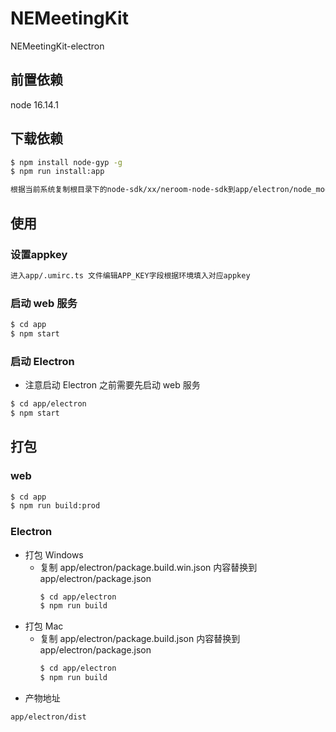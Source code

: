 # NEMeetingKit

NEMeetingKit-electron

## 前置依赖
node 16.14.1
## 下载依赖

```bash
$ npm install node-gyp -g
$ npm run install:app
```

```html
根据当前系统复制根目录下的node-sdk/xx/neroom-node-sdk到app/electron/node_modules下
```

## 使用

### 设置appkey
```html
进入app/.umirc.ts 文件编辑APP_KEY字段根据环境填入对应appkey
```


### 启动 web 服务

```bash
$ cd app
$ npm start
```

### 启动 Electron

- 注意启动 Electron 之前需要先启动 web 服务

```bash
$ cd app/electron
$ npm start
```

## 打包

### web

```bash
$ cd app
$ npm run build:prod
```

### Electron

- 打包 Windows
  - 复制 app/electron/package.build.win.json 内容替换到 app/electron/package.json
    ```bash
    $ cd app/electron
    $ npm run build
    ```
- 打包 Mac
  - 复制 app/electron/package.build.json 内容替换到 app/electron/package.json
    ```bash
    $ cd app/electron
    $ npm run build
    ```
- 产物地址
```html
app/electron/dist
```
